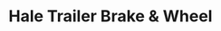 ---
title: "Hale Trailer Brake & Wheel"
url: /voorhees-township/hale-trailer-brake-and-wheel/
shop: trailer
---